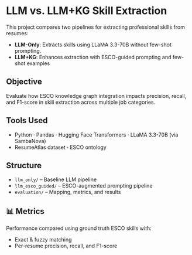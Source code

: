 # LLM vs. LLM+KG Skill Extraction

This project compares two pipelines for extracting professional skills from resumes:

- **LLM-Only**: Extracts skills using LLaMA 3.3-70B without few-shot prompting.
- **LLM+KG**: Enhances extraction with ESCO-guided prompting and few-shot examples 

## Objective

Evaluate how ESCO knowledge graph integration impacts precision, recall, and F1-score in skill extraction across multiple job categories.

## Tools Used

- Python · Pandas · Hugging Face Transformers · LLaMA 3.3-70B (via SambaNova)  
- ResumeAtlas dataset · ESCO ontology

## Structure

- `llm_only/` – Baseline LLM pipeline  
- `llm_esco_guided/` – ESCO-augmented prompting pipeline  
- `evaluation/` – Mapping, metrics, and results

## 📊 Metrics

Performance compared using ground truth ESCO skills with:
- Exact & fuzzy matching
- Per-resume precision, recall, and F1-score

